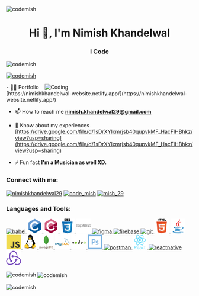 
<p align="left"><img src="https://www.google.com/url?sa=i&url=https%3A%2F%2Fwww.pinterest.com%2Fpin%2F524036106640179988%2F&psig=AOvVaw16sr_2ZdcztXOcPwTbTre0&ust=1635880956358000&source=images&cd=vfe&ved=0CAsQjRxqFwoTCOCdsM7x9_MCFQAAAAAdAAAAABAD" alt="codemish" /></p>

<h1 align="center">Hi 👋, I'm Nimish Khandelwal</h1>
<h3 align="center">I Code</h3>

<p align="left"> <img src="https://komarev.com/ghpvc/?username=codemish&label=Profile%20views&color=0e75b6&style=flat" alt="codemish" /> </p>

<p align="left"> <a href="https://github.com/ryo-ma/github-profile-trophy"><img src="https://github-profile-trophy.vercel.app/?username=codemish" alt="codemish" /></a> </p>
<img align="right" alt="Coding" width="400" src="https://media4.giphy.com/media/WTjXuYA2y4o3UZly3W/giphy.gif?cid=ecf05e47dg2ncigemr6y58bh9o4x8376m5tqgojxvxogle90&rid=giphy.gif&ct=g">
- 👨‍💻 Portfolio [https://nimishkhandelwal-website.netlify.app/](https://nimishkhandelwal-website.netlify.app/)

- 📫 How to reach me **nimish.khandelwal29@gmail.com**

- 📄 Know about my experiences [https://drive.google.com/file/d/1sDrXYIxmrjsb40qupvkMF_HacFlHBhkz/view?usp=sharing](https://drive.google.com/file/d/1sDrXYIxmrjsb40qupvkMF_HacFlHBhkz/view?usp=sharing)

- ⚡ Fun fact **I'm a Musician as well XD.**

<h3 align="left">Connect with me:</h3>
<p align="left">
<a href="https://linkedin.com/in/nimishkhandelwal29" target="blank"><img align="center" src="https://raw.githubusercontent.com/rahuldkjain/github-profile-readme-generator/master/src/images/icons/Social/linked-in-alt.svg" alt="nimishkhandelwal29" height="30" width="40" /></a>
<a href="https://www.codechef.com/users/code_mish" target="blank"><img align="center" src="https://cdn.jsdelivr.net/npm/simple-icons@3.1.0/icons/codechef.svg" alt="code_mish" height="30" width="40" /></a>
<a href="https://www.leetcode.com/mish_29" target="blank"><img align="center" src="https://raw.githubusercontent.com/rahuldkjain/github-profile-readme-generator/master/src/images/icons/Social/leet-code.svg" alt="mish_29" height="30" width="40" /></a>
</p>

<h3 align="left">Languages and Tools:</h3>
<p align="left"> <a href="https://babeljs.io/" target="_blank"> <img src="https://www.vectorlogo.zone/logos/babeljs/babeljs-icon.svg" alt="babel" width="40" height="40"/> </a> <a href="https://www.cprogramming.com/" target="_blank"> <img src="https://raw.githubusercontent.com/devicons/devicon/master/icons/c/c-original.svg" alt="c" width="40" height="40"/> </a> <a href="https://www.w3schools.com/cpp/" target="_blank"> <img src="https://raw.githubusercontent.com/devicons/devicon/master/icons/cplusplus/cplusplus-original.svg" alt="cplusplus" width="40" height="40"/> </a> <a href="https://www.w3schools.com/css/" target="_blank"> <img src="https://raw.githubusercontent.com/devicons/devicon/master/icons/css3/css3-original-wordmark.svg" alt="css3" width="40" height="40"/> </a> <a href="https://expressjs.com" target="_blank"> <img src="https://raw.githubusercontent.com/devicons/devicon/master/icons/express/express-original-wordmark.svg" alt="express" width="40" height="40"/> </a> <a href="https://www.figma.com/" target="_blank"> <img src="https://www.vectorlogo.zone/logos/figma/figma-icon.svg" alt="figma" width="40" height="40"/> </a> <a href="https://firebase.google.com/" target="_blank"> <img src="https://www.vectorlogo.zone/logos/firebase/firebase-icon.svg" alt="firebase" width="40" height="40"/> </a> <a href="https://git-scm.com/" target="_blank"> <img src="https://www.vectorlogo.zone/logos/git-scm/git-scm-icon.svg" alt="git" width="40" height="40"/> </a> <a href="https://www.w3.org/html/" target="_blank"> <img src="https://raw.githubusercontent.com/devicons/devicon/master/icons/html5/html5-original-wordmark.svg" alt="html5" width="40" height="40"/> </a> <a href="https://www.java.com" target="_blank"> <img src="https://raw.githubusercontent.com/devicons/devicon/master/icons/java/java-original.svg" alt="java" width="40" height="40"/> </a> <a href="https://developer.mozilla.org/en-US/docs/Web/JavaScript" target="_blank"> <img src="https://raw.githubusercontent.com/devicons/devicon/master/icons/javascript/javascript-original.svg" alt="javascript" width="40" height="40"/> </a> <a href="https://www.linux.org/" target="_blank"> <img src="https://raw.githubusercontent.com/devicons/devicon/master/icons/linux/linux-original.svg" alt="linux" width="40" height="40"/> </a> <a href="https://www.mongodb.com/" target="_blank"> <img src="https://raw.githubusercontent.com/devicons/devicon/master/icons/mongodb/mongodb-original-wordmark.svg" alt="mongodb" width="40" height="40"/> </a> <a href="https://www.mysql.com/" target="_blank"> <img src="https://raw.githubusercontent.com/devicons/devicon/master/icons/mysql/mysql-original-wordmark.svg" alt="mysql" width="40" height="40"/> </a> <a href="https://nodejs.org" target="_blank"> <img src="https://raw.githubusercontent.com/devicons/devicon/master/icons/nodejs/nodejs-original-wordmark.svg" alt="nodejs" width="40" height="40"/> </a> <a href="https://www.photoshop.com/en" target="_blank"> <img src="https://raw.githubusercontent.com/devicons/devicon/master/icons/photoshop/photoshop-line.svg" alt="photoshop" width="40" height="40"/> </a> <a href="https://postman.com" target="_blank"> <img src="https://www.vectorlogo.zone/logos/getpostman/getpostman-icon.svg" alt="postman" width="40" height="40"/> </a> <a href="https://reactjs.org/" target="_blank"> <img src="https://raw.githubusercontent.com/devicons/devicon/master/icons/react/react-original-wordmark.svg" alt="react" width="40" height="40"/> </a> <a href="https://reactnative.dev/" target="_blank"> <img src="https://reactnative.dev/img/header_logo.svg" alt="reactnative" width="40" height="40"/> </a> <a href="https://redux.js.org" target="_blank"> <img src="https://raw.githubusercontent.com/devicons/devicon/master/icons/redux/redux-original.svg" alt="redux" width="40" height="40"/> </a> </p>

<p><img align="left" src="https://github-readme-stats.vercel.app/api/top-langs?username=codemish&show_icons=true&locale=en&layout=compact" alt="codemish" /></p>

<p>&nbsp;<img align="center" src="https://github-readme-stats.vercel.app/api?username=codemish&show_icons=true&locale=en" alt="codemish" /></p>

<p><img align="center" src="https://github-readme-streak-stats.herokuapp.com/?user=codemish&" alt="codemish" /></p>
